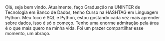Olá, seja bem vindo.
Atualmente, faço Graduação na UNINTER de Tecnologia em Banco de Dados, tenho Curso na HASHTAG em Linguagem Python.
Meu foco é SQL e Python, estou gostando cada vez mais aprender sobre dados, isso é só o começo.
Tenho uma enorme admiração pela área é o que mais quero na minha vida.
Foi um prazer compartilhar esse momento, um abraço.
